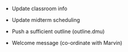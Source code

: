 * Update classroom info

* Update midterm scheduling

* Push a sufficient outline (outline.dmu)

* Welcome message (co-ordinate with Marvin)
